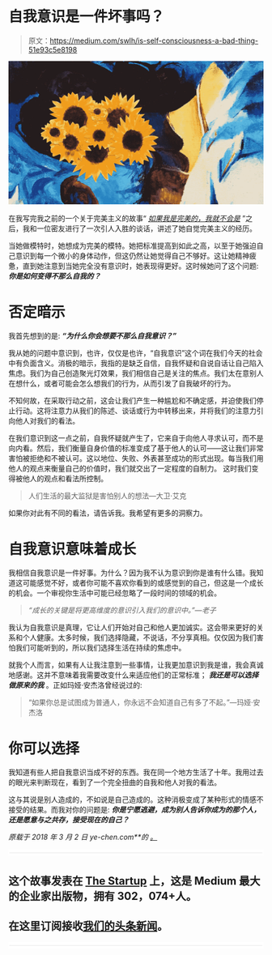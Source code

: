 # 自我意识是一件坏事吗？

> 原文：<https://medium.com/swlh/is-self-consciousness-a-bad-thing-51e93c5e8198>

![](img/d2fcafae607cd5b39bc911f7351f6261.png)

在我写完我之前的一个关于完美主义的故事“ [*如果我是完美的，我就不会是*](https://ye-chen.com/if-i-was-perfect-i-wouldnt-be/) ”之后，我和一位密友进行了一次引人入胜的谈话，讲述了她自觉完美主义的经历。

当她做模特时，她想成为完美的模特。她把标准提高到如此之高，以至于她强迫自己意识到每一个微小的身体动作，但这仍然让她觉得自己不够好。这让她精神疲惫，直到她注意到当她完全没有意识时，她表现得更好。这时候她问了这个问题: ***你是如何变得不那么自我的？***

# **否定暗示**

我首先想到的是: ***“为什么你会想要不那么自我意识？”***

我从她的问题中意识到，也许，仅仅是也许，“自我意识”这个词在我们今天的社会中有负面含义。消极的暗示，我指的是缺乏自信，自我怀疑和自说自话让自己陷入焦虑。我们为自己创造聚光灯效果，我们相信自己是关注的焦点。我们太在意别人在想什么，或者可能会怎么想我们的行为，从而引发了自我破坏的行为。

不知何故，在采取行动之前，这会让我们产生一种尴尬和不确定感，并迫使我们停止行动。这将注意力从我们的陈述、谈话或行为中转移出来，并将我们的注意力引向他人对我们的看法。

在我们意识到这一点之前，自我怀疑就产生了，它来自于向他人寻求认可，而不是向内看。然后，我们衡量自身价值的标准变成了基于他人的认可——这让我们非常害怕被拒绝和不被认可。这以地位、失败、外表甚至成功的形式出现。每当我们用他人的观点来衡量自己的价值时，我们就交出了一定程度的自制力。 这时我们变得被他人的观点和看法所控制。

> 人们生活的最大监狱是害怕别人的想法—大卫·艾克

如果你对此有不同的看法，请告诉我。我希望有更多的洞察力。

# 自我意识意味着成长

我相信自我意识是一件好事。为什么？因为我不认为意识到你是谁有什么错。我知道这可能感觉不好，或者你可能不喜欢你看到的或感觉到的自己，但这是一个成长的机会。一个审视你生活中可能已经忽略了一段时间的领域的机会。

> *“成长的关键是将更高维度的意识引入我们的意识中。”—老子*

我认为自我意识是真理，它让人们开始对自己和他人更加诚实。这会带来更好的关系和个人健康。太多时候，我们选择隐藏，不说话，不分享真相。仅仅因为我们害怕我们可能听到的，所以我们选择生活在持续的焦虑中。

就我个人而言，如果有人让我注意到一些事情，让我更加意识到我是谁，我会真诚地感谢。这并不意味着我需要改变什么来适应他们的正常标准； ***我还是可以选择做原来的我*** 。正如玛娅·安杰洛曾经说过的:

> “如果你总是试图成为普通人，你永远不会知道自己有多了不起。”—玛娅·安杰洛

# **你可以选择**

我知道有些人把自我意识当成不好的东西。我在同一个地方生活了十年。我用过去的眼光来判断现在，看到了一个完全扭曲的自我和他人对我的看法。

这与其说是别人造成的，不如说是自己造成的。这种消极变成了某种形式的情感不接受的结果。而我对你的问题是: ***你是宁愿逃避，成为别人告诉你成为的那个人，还是愿意与之共存，接受现在的自己？***

*原载于 2018 年 3 月 2 日 ye-chen.com**的* [*。*](https://ye-chen.com/is-self-consciousness-a-bad-thing/)

![](img/731acf26f5d44fdc58d99a6388fe935d.png)

## 这个故事发表在 [The Startup](https://medium.com/swlh) 上，这是 Medium 最大的企业家出版物，拥有 302，074+人。

## 在这里订阅接收[我们的头条新闻](http://growthsupply.com/the-startup-newsletter/)。

![](img/731acf26f5d44fdc58d99a6388fe935d.png)